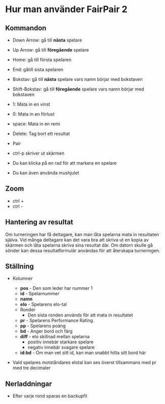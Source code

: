 # Hur man använder FairPair 2

## Kommandon

* Down Arrow: gå till **nästa** spelare
* Up Arrow: gå till **föregående** spelare
* Home: gå till första spelaren
* End: gåtill sista spelaren
* Bokstav: gå till **nästa** spelare vars namn börjar med bokstaven
* Shift-Bokstav: gå till **föregående** spelare vars namn börjar med bokstaven

* 1: Mata in en vinst
* 0: Mata in en förlust
* space: Mata in en remi
* Delete: Tag bort ett resultat

* Pair
* ctrl-p skriver ut skärmen

* Du kan klicka på en rad för att markera en spelare 
* Du kan även använda mushjulet

## Zoom

* ctrl + 
* ctrl -

## Hantering av resultat

Om turneringen har få deltagare, kan man låta spelarna mata in resultaten själva. Vid många deltagare kan det vara bra att skriva ut en kopia av skärmen och låta spelarna skriva sina resultat där. Om datorn skulle gå sönder kan dessa resultatformulär användas för att återskapa turneringen.

## Ställning

* Kolumner
	* **pos** - Den som leder har nummer 1
	* **id** - Spelarnummer
	* **namn**
	* **elo** - Spelarens elo-tal
	* Ronder
		* Den sista ronden används för att mata in resultatet
	* **pr** - Spelarens Performance Rating.
	* **pp** - Spelarens poäng
	* **bd** - Anger bord och färg
	* **diff** - elo skillnad mellan spelarna
		* positiv innebär starkare spelare
		* negativ innebär svagare spelare
	* **id:bd** - Om man vet sitt id, kan man snabbt hitta sitt bord här

* Vald spelares motståndares elotal kan ses överst tillsammans med pr med tre decimaler

## Nerladdningar

* Efter varje rond sparas en backupfil
